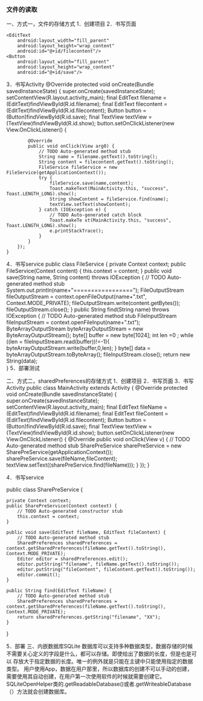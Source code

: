### 文件的读取
一、方式一，文件的存储方式
1．创建项目
2．书写页面
<TextView 
        android:layout_width="wrap_content"
        android:layout_height="wrap_content"
        android:text="文件名"/>
    <EditText 
        android:layout_width="fill_parent"
        android:layout_height="wrap_content"
        android:id="@+id/filename"/>
    <TextView 
        android:layout_width="wrap_content"
        android:layout_height="wrap_content"
        android:text="文件内容"/>
   
    <EditText 
        android:layout_width="fill_parent"
        android:layout_height="wrap_content"
        android:id="@+id/filecontent"/>
    <Button 
        android:layout_width="fill_parent"
        android:layout_height="wrap_content"
        android:id="@+id/save"/>
   <TextView 
        android:layout_width="fill_parent"
        android:layout_height="wrap_content"
        android:id="@+id/show"></TextView>
3．书写Activity
	@Override
	protected void onCreate(Bundle savedInstanceState) {
		super.onCreate(savedInstanceState);
		setContentView(R.layout.activity_main);
		final EditText filename = (EditText)findViewById(R.id.filename);
		final EditText filecontent = (EditText)findViewById(R.id.filecontent);
		Button button = (Button)findViewById(R.id.save);
		final TextView textView = (TextView)findViewById(R.id.show);
		button.setOnClickListener(new View.OnClickListener() {
			
			@Override
			public void onClick(View arg0) {
				// TODO Auto-generated method stub
				String name = filename.getText().toString();
				String content = filecontent.getText().toString();
				FileService fileService = new FileService(getApplicationContext());
				try {
					fileService.save(name,content);
					Toast.makeText(MainActivity.this, "success", Toast.LENGTH_LONG).show();
					String showContent = fileService.find(name);
					textView.setText(showContent);
				} catch (IOException e) {
					// TODO Auto-generated catch block
					Toast.makeTe xt(MainActivity.this, "success", Toast.LENGTH_LONG).show();
					e.printStackTrace();
				}
			}
		});
	}
	
4．书写service
public class FileService {
	private Context context;
	public FileService(Context content) {
		this.context = content;
	}
	public void save(String name, String content) throws IOException {
		// TODO Auto-generated method stub
		System.out.println(name+"=================");
		FileOutputStream fileOutputStream = context.openFileOutput(name+".txt",
				Context.MODE_PRIVATE);
		fileOutputStream.write(content.getBytes());
		fileOutputStream.close();
	}
	public String find(String name) throws IOException {
		// TODO Auto-generated method stub
		FileInputStream fileInputStream = context.openFileInput(name+".txt");
		ByteArrayOutputStream byteArrayOutputStream = new ByteArrayOutputStream();
		byte[] buffer = new byte[1024];
		int len =0 ;
		while ((len = fileInputStream.read(buffer))!=-1){
			byteArrayOutputStream.write(buffer,0,len);
		}
		byte[] data = byteArrayOutputStream.toByteArray();
		fileInputStream.close();
		return new String(data);	
	}
5．部署测试


二、方式二，sharedPreferences的存储方式
1．创建项目
2．书写页面
3．书写Activity
public class MainActivity extends Activity {
	@Override
	protected void onCreate(Bundle savedInstanceState) {
		super.onCreate(savedInstanceState);
		setContentView(R.layout.activity_main);
		final EditText fileName = (EditText)findViewById(R.id.filename);
		final EditText fileContent = (EditText)findViewById(R.id.filecontent);
		Button button = (Button)findViewById(R.id.save);
		final TextView textView = (TextView)findViewById(R.id.show);
		button.setOnClickListener(new View.OnClickListener() {
			@Override
			public void onClick(View v) {
				// TODO Auto-generated method stub
				SharePreService sharePreService = new SharePreService(getApplicationContext());
				sharePreService.save(fileName,fileContent);
				textView.setText((sharePreService.find(fileName)));
			}
		});
	}

4．书写service

public class SharePreService {

	private Context context;
	public SharePreService(Context context) {
		// TODO Auto-generated constructor stub
		this.context = context;
	}
	
	public void save(EditText fileName, EditText fileContent) {
		// TODO Auto-generated method stub
		SharedPreferences sharedPreferences = context.getSharedPreferences(fileName.getText().toString(), Context.MODE_PRIVATE);
		Editor editor = sharedPreferences.edit();
		editor.putString("filename", fileName.getText().toString());
		editor.putString("fileContent", fileContent.getText().toString());
		editor.commit();
	}
	
	public String find(EditText fileName) {
		// TODO Auto-generated method stub
		SharedPreferences sharedPreferences = context.getSharedPreferences(fileName.getText().toString(), Context.MODE_PRIVATE);
		return sharedPreferences.getString("filename", "XX");
	}
}


5．部署
三、内嵌数据库SQLite
数据库可以支持多种数据类型，数据存储的时候不需要关心定义的字段是什么，都可以存储。即使给出了数据的长度，但是也是可以 存放大于指定数据的长度。唯一的例外就是只能在主键中只能使用指定的数据类型。
用户使用App，数据在用户那里，所以数据库的创建不可以手动的创建，需要使用其自动创建，在用户第一次使用软件的时候就需要创建它。
SQLiteOpenHelper类的.getReadableDatabase()或者.getWriteableDatabase（）方法就会创建数据库。